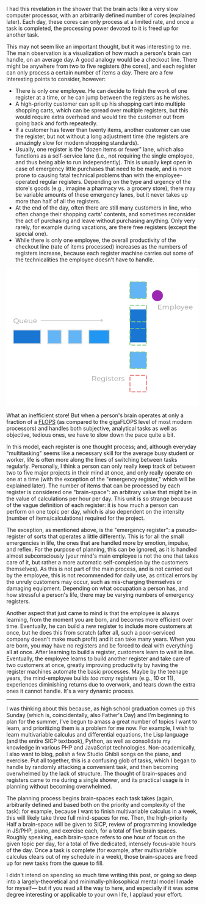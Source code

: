 I had this revelation in the shower that the brain acts like a very slow computer processor, with an arbitrarily defined number of cores (explained later). Each day, these cores can only process at a limited rate, and once a task is completed, the processing power devoted to it is freed up for another task.

This may not seem like an important thought, but it was interesting to me. The main observation is a visualization of how much a person's brain can handle, on an average day. A good analogy would be a checkout line. There might be anywhere from two to five registers (the cores), and each register can only process a certain number of items a day. There are a few interesting points to consider, however:

- There is only *one* employee. He can decide to finish the work of one register at a time, or he can jump between the registers as he wishes.
- A high-priority customer can split up his shopping cart into multiple shopping carts, which can be spread over multiple registers, but this would require extra overhead and would tire the customer out from going back and forth repeatedly.
- If a customer has fewer than twenty items, another customer can use the register, but not without a long adjustment time (the registers are amazingly slow for modern shopping standards).
- Usually, one register is the "dozen items or fewer" lane, which also functions as a self-service lane (i.e., not requiring the single employee, and thus being able to run independently). This is usually kept open in case of emergency little purchases that need to be made, and is more prone to causing fatal technical problems than with the employee-operated regular registers. Depending on the type and urgency of the store's goods (e.g., imagine a pharmacy vs. a grocery store), there may be variable amounts of these emergency lanes, but it never takes up more than half of all the registers.
- At the end of the day, often there are still many customers in line, who often change their shopping carts' contents, and sometimes reconsider the act of purchasing and leave without purchasing anything. Only very rarely, for example during vacations, are there free registers (except the special one).
- While there is only one employee, the overall productivity of the checkout line (rate of items processed) increases as the numbers of registers increase, because each register machine carries out some of the technicalities the employee doesn't have to handle.

![store diagram][1]

What an inefficient store! But when a person's brain operates at only a fraction of a [FLOPS][2] (as compared to the gigaFLOPS level of most modern processors) and handles both subjective, analytical tasks as well as objective, tedious ones, we have to slow down the pace quite a bit.

In this model, each register is one thought process; and, although everyday "multitasking" seems like a necessary skill for the average busy student or worker, life is often more along the lines of switching between tasks regularly. Personally, I think a person can only really keep track of between two to five major projects in their mind at once, and only really operate on one at a time (with the exception of the "emergency register," which will be explained later). The number of items that can be processed by each register is considered one "brain-space": an arbitrary value that might be in the value of calculations per hour per day. This unit is so strange because of the vague definition of each register: it is how much a person can perform on one topic per day, which is also dependent on the intensity (number of items/calculations) required for the project.

The exception, as mentioned above, is the "emergency register": a pseudo-register of sorts that operates a little differently. This is for all the small emergencies in life, the ones that are handled more by emotion, impulse, and reflex. For the purpose of planning, this can be ignored, as it is handled almost subconsciously (your mind's main employee is not the one that takes care of it, but rather a more automatic self-completion by the customers themselves). As this is not part of the main process, and is not carried out by the employee, this is not recommended for daily use, as critical errors by the unruly customers may occur, such as mis-charging themselves or damaging equipment. Depending on what occupation a person has, and how stressful a person's life, there may be varying numbers of emergency registers.

Another aspect that just came to mind is that the employee is always learning, from the moment you are born, and becomes more efficient over time. Eventually, he can build a new register to include more customers at once, but he does this from scratch (after all, such a poor-serviced company doesn't make much profit) and it can take many years. When you are born, you may have no registers and be forced to deal with everything all at once. After learning to build a register, customers learn to wait in line. Eventually, the employee learns to build another register and take care of two customers at once, greatly improving productivity by having the register machines automate the basic processes. Maybe by the teenage years, the mind-employee builds *too many* registers (e.g., 10 or 11), experiences diminishing returns due to overwork, and tears down the extra ones it cannot handle. It's a very dynamic process.

---

I was thinking about this because, as high school graduation comes up this Sunday (which is, coincidentally, also Father's Day) and I'm beginning to plan for the summer, I've begun to amass a great number of topics I want to learn, and prioritizing them is a problem for me now. For example, I wish to learn multivariable calculus and differential equations, the Lisp language (and the entire SICP textbook), Python, as well as consolidate my knowledge in various PHP and JavaScript technologies. Non-academically, I also want to blog, polish a few Studio Ghibli songs on the piano, and exercise. Put all together, this is a confusing glob of tasks, which I began to handle by randomly attacking a convenient task, and then becoming overwhelmed by the lack of structure. The thought of brain-spaces and registers came to me during a single shower, and its practical usage is in planning without becoming overwhelmed.

The planning process begins brain-spaces each task takes (again, arbitrarily defined and based both on the priority and complexity of the task): for example, because I want to finish multivariable calculus in a week, this will likely take three full mind-spaces for me. Then, the high-priority Half a brain-space will be given to SICP, review of programming knowledge in JS/PHP, piano, and exercise each, for a total of five brain spaces. Roughly speaking, each brain-space refers to one hour of focus on the given topic per day, for a total of five dedicated, intensely focus-able hours of the day. Once a task is complete (for example, after multivariable calculus clears out of my schedule in a week), those brain-spaces are freed up for new tasks from the queue to fill.

I didn't intend on spending so much time writing this post, or going so deep into a largely-theoretical and minimally-philosophical mental model I made for myself&mdash; but if you read all the way to here, and especially if it was some degree interesting or applicable to your own life, I applaud your effort.

[1]: /res/img/posts/brain-spaces.png
[2]: https://en.wikipedia.org/wiki/FLOPS
